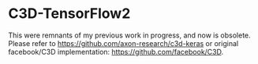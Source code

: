 C3D-TensorFlow2
===============

This were remnants of my previous work in progress, and now is obsolete.
Please refer to https://github.com/axon-research/c3d-keras or original facebook/C3D implementation: https://github.com/facebook/C3D.
